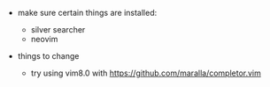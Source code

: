 * make sure certain things are installed:
    * silver searcher
    * neovim

* things to change
  * try using vim8.0 with https://github.com/maralla/completor.vim
